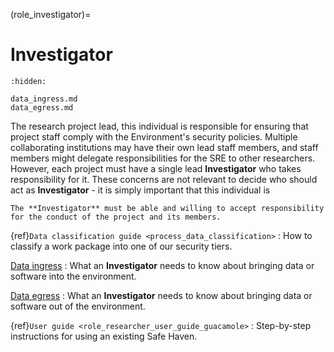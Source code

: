 (role_investigator)=

# Investigator

```{toctree}
:hidden:

data_ingress.md
data_egress.md
```

The research project lead, this individual is responsible for ensuring that project staff comply with the Environment's security policies.
Multiple collaborating institutions may have their own lead staff members, and staff members might delegate responsibilities for the SRE to other researchers.
However, each project must have a single lead **Investigator** who takes responsibility for it.
These concerns are not relevant to decide who should act as **Investigator** - it is simply important that this individual is

```{warning}
The **Investigator** must be able and willing to accept responsibility for the conduct of the project and its members.
```

{ref}`Data classification guide <process_data_classification>`
: How to classify a work package into one of our security tiers.

[Data ingress](data_ingress.md)
: What an **Investigator** needs to know about bringing data or software into the environment.

[Data egress](data_egress.md)
: What an **Investigator** needs to know about bringing data or software out of the environment.

{ref}`User guide <role_researcher_user_guide_guacamole>`
: Step-by-step instructions for using an existing Safe Haven.
